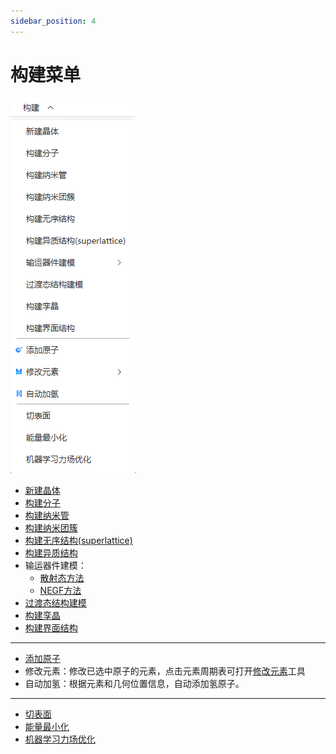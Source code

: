 ```yaml
---
sidebar_position: 4
---
```


# 构建菜单
![build](.././nested/qstudio_manual_build.png)
<!-- <img src="nested/qstudio_manual_build.png"> -->

- [新建晶体](../%E5%B7%A5%E5%85%B7/qstudio_manual_build_crystal.md)
- [构建分子](../%E5%B7%A5%E5%85%B7/qstudio_manual_build_molecule.md)
- [构建纳米管](../%E5%B7%A5%E5%85%B7/qstudio_manual_build_nanotube.md)
- [构建纳米团簇](../%E5%B7%A5%E5%85%B7/qstudio_manual_build_nanocluster.md)
- [构建无序结构(superlattice)](../%E5%B7%A5%E5%85%B7/qstudio_manual_build_packmol.md)
- [构建异质结构](../%E5%B7%A5%E5%85%B7/qstudio_manual_build_hetero.md)
- 输运器件建模：
  - [散射态方法](../%E5%B7%A5%E5%85%B7/qstudio_manual_build_transport_scattering.md)
  - [NEGF方法](../%E5%B7%A5%E5%85%B7/qstudio_manual_build_transport_negf.md)
- [过渡态结构建模](../%E5%B7%A5%E5%85%B7/qstudio_manual_build_neb.md)
- [构建孪晶](../%E5%B7%A5%E5%85%B7/qstudio_manual_build_twin.md)
- [构建界面结构](../%E5%B7%A5%E5%85%B7/qstudio_manual_build_boundary.md)

---

- [添加原子](../%E5%B7%A5%E5%85%B7/qstudio_manual_build_addatom.md)
- 修改元素：修改已选中原子的元素，点击元素周期表可打开[修改元素](../%E5%B7%A5%E5%85%B7/qstudio_modify_element.md)工具
- 自动加氢<span id="addhydrogen"></span>：根据元素和几何位置信息，自动添加氢原子。

---

- [切表面](../%E5%B7%A5%E5%85%B7/qstudio_manual_build_cleavesurface.md)
- [能量最小化](../%E5%B7%A5%E5%85%B7/qstudio_energy_minimization.md)
- [机器学习力场优化](../%E5%B7%A5%E5%85%B7/qstudio_mlff_relax.md)

